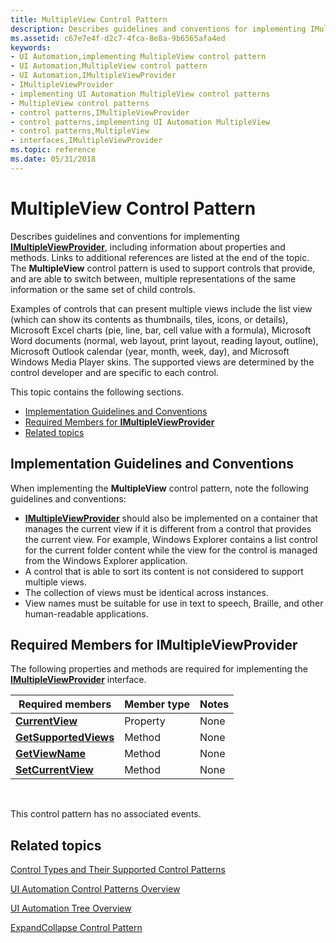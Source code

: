 ```yaml
---
title: MultipleView Control Pattern
description: Describes guidelines and conventions for implementing IMultipleViewProvider, including information about properties and methods.
ms.assetid: c67e7e4f-d2c7-4fca-8e8a-9b6565afa4ed
keywords:
- UI Automation,implementing MultipleView control pattern
- UI Automation,MultipleView control pattern
- UI Automation,IMultipleViewProvider
- IMultipleViewProvider
- implementing UI Automation MultipleView control patterns
- MultipleView control patterns
- control patterns,IMultipleViewProvider
- control patterns,implementing UI Automation MultipleView
- control patterns,MultipleView
- interfaces,IMultipleViewProvider
ms.topic: reference
ms.date: 05/31/2018
---
```


# MultipleView Control Pattern

Describes guidelines and conventions for implementing [**IMultipleViewProvider**](/windows/desktop/api/UIAutomationCore/nn-uiautomationcore-imultipleviewprovider), including information about properties and methods. Links to additional references are listed at the end of the topic. The **MultipleView** control pattern is used to support controls that provide, and are able to switch between, multiple representations of the same information or the same set of child controls.

Examples of controls that can present multiple views include the list view (which can show its contents as thumbnails, tiles, icons, or details), Microsoft Excel charts (pie, line, bar, cell value with a formula), Microsoft Word documents (normal, web layout, print layout, reading layout, outline), Microsoft Outlook calendar (year, month, week, day), and Microsoft Windows Media Player skins. The supported views are determined by the control developer and are specific to each control.

This topic contains the following sections.

-   [Implementation Guidelines and Conventions](#implementation-guidelines-and-conventions)
-   [Required Members for **IMultipleViewProvider**](#required-members-for-imultipleviewprovider)
-   [Related topics](#related-topics)

## Implementation Guidelines and Conventions

When implementing the **MultipleView** control pattern, note the following guidelines and conventions:

-   [**IMultipleViewProvider**](/windows/desktop/api/UIAutomationCore/nn-uiautomationcore-imultipleviewprovider) should also be implemented on a container that manages the current view if it is different from a control that provides the current view. For example, Windows Explorer contains a list control for the current folder content while the view for the control is managed from the Windows Explorer application.
-   A control that is able to sort its content is not considered to support multiple views.
-   The collection of views must be identical across instances.
-   View names must be suitable for use in text to speech, Braille, and other human-readable applications.

## Required Members for **IMultipleViewProvider**

The following properties and methods are required for implementing the [**IMultipleViewProvider**](/windows/desktop/api/UIAutomationCore/nn-uiautomationcore-imultipleviewprovider) interface.



| Required members                                                            | Member type | Notes |
|-----------------------------------------------------------------------------|-------------|-------|
| [**CurrentView**](/windows/desktop/api/UIAutomationCore/nf-uiautomationcore-imultipleviewprovider-get_currentview)             | Property    | None  |
| [**GetSupportedViews**](/windows/desktop/api/UIAutomationCore/nf-uiautomationcore-imultipleviewprovider-getsupportedviews) | Method      | None  |
| [**GetViewName**](/windows/desktop/api/UIAutomationCore/nf-uiautomationcore-imultipleviewprovider-getviewname)             | Method      | None  |
| [**SetCurrentView**](/windows/desktop/api/UIAutomationCore/nf-uiautomationcore-imultipleviewprovider-setcurrentview)       | Method      | None  |



 

This control pattern has no associated events.

## Related topics

<dl> <dt>

[Control Types and Their Supported Control Patterns](uiauto-controlpatternmapping.md)
</dt> <dt>

[UI Automation Control Patterns Overview](uiauto-controlpatternsoverview.md)
</dt> <dt>

[UI Automation Tree Overview](uiauto-treeoverview.md)
</dt> <dt>

[ExpandCollapse Control Pattern](uiauto-implementingexpandcollapse.md)
</dt> </dl>

 

 




